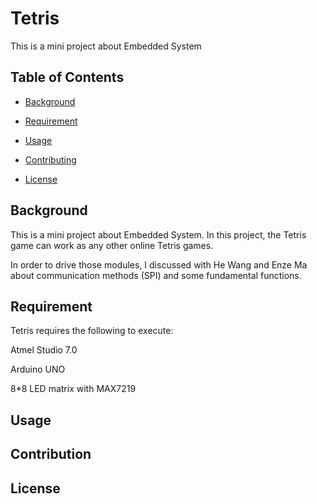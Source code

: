 # Tetris

This is a mini project about Embedded System

## Table of Contents

- [Background](#background)

- [Requirement](#Requirement)

- [Usage](#usage)

- [Contributing](#contributing)

- [License](#license)

## Background

This is a mini project about Embedded System. In this project, the Tetris game can work as any other online Tetris games. 

In order to drive those modules, I discussed with He Wang and Enze Ma about communication methods (SPI) and some fundamental functions.

## Requirement

Tetris requires the following to execute:

Atmel Studio 7.0

Arduino UNO

8*8 LED matrix with MAX7219

## Usage

## Contribution

## License
